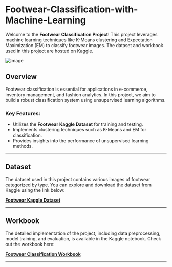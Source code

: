 # Footwear-Classification-with-Machine-Learning

Welcome to the **Footwear Classification Project**! This project leverages machine learning techniques like K-Means clustering and Expectation Maximization (EM) to classify footwear images. The dataset and workbook used in this project are hosted on Kaggle.

![image](https://github.com/user-attachments/assets/748d4884-4692-4b89-8af6-9e7292f3d4cd)

## Overview

Footwear classification is essential for applications in e-commerce, inventory management, and fashion analytics. In this project, we aim to build a robust classification system using unsupervised learning algorithms.

### Key Features:
- Utilizes the **Footwear Kaggle Dataset** for training and testing.
- Implements clustering techniques such as K-Means and EM for classification.
- Provides insights into the performance of unsupervised learning methods.

---

## Dataset

The dataset used in this project contains various images of footwear categorized by type. You can explore and download the dataset from Kaggle using the link below:

[**Footwear Kaggle Dataset**](https://www.kaggle.com/datasets/adityakadam1/footwear)

---

## Workbook

The detailed implementation of the project, including data preprocessing, model training, and evaluation, is available in the Kaggle notebook. Check out the workbook here:

[**Footwear Classification Workbook**](https://www.kaggle.com/code/adityakadam1/footwear-classification-using-kmeans-and-em)

---
